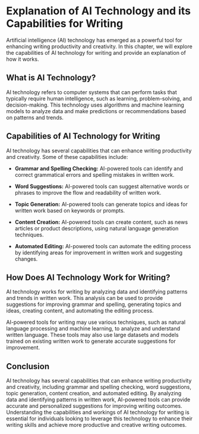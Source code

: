 Explanation of AI Technology and its Capabilities for Writing
=================================================================================================================

Artificial intelligence (AI) technology has emerged as a powerful tool for enhancing writing productivity and creativity. In this chapter, we will explore the capabilities of AI technology for writing and provide an explanation of how it works.

What is AI Technology?
----------------------

AI technology refers to computer systems that can perform tasks that typically require human intelligence, such as learning, problem-solving, and decision-making. This technology uses algorithms and machine learning models to analyze data and make predictions or recommendations based on patterns and trends.

Capabilities of AI Technology for Writing
-----------------------------------------

AI technology has several capabilities that can enhance writing productivity and creativity. Some of these capabilities include:

* **Grammar and Spelling Checking:** AI-powered tools can identify and correct grammatical errors and spelling mistakes in written work.

* **Word Suggestions:** AI-powered tools can suggest alternative words or phrases to improve the flow and readability of written work.

* **Topic Generation:** AI-powered tools can generate topics and ideas for written work based on keywords or prompts.

* **Content Creation:** AI-powered tools can create content, such as news articles or product descriptions, using natural language generation techniques.

* **Automated Editing:** AI-powered tools can automate the editing process by identifying areas for improvement in written work and suggesting changes.

How Does AI Technology Work for Writing?
----------------------------------------

AI technology works for writing by analyzing data and identifying patterns and trends in written work. This analysis can be used to provide suggestions for improving grammar and spelling, generating topics and ideas, creating content, and automating the editing process.

AI-powered tools for writing may use various techniques, such as natural language processing and machine learning, to analyze and understand written language. These tools may also use large datasets and models trained on existing written work to generate accurate suggestions for improvement.

Conclusion
----------

AI technology has several capabilities that can enhance writing productivity and creativity, including grammar and spelling checking, word suggestions, topic generation, content creation, and automated editing. By analyzing data and identifying patterns in written work, AI-powered tools can provide accurate and personalized suggestions for improving writing outcomes. Understanding the capabilities and workings of AI technology for writing is essential for individuals looking to leverage this technology to enhance their writing skills and achieve more productive and creative writing outcomes.
